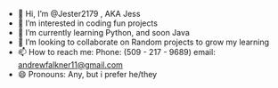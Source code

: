 - 👋 Hi, I’m @Jester2179 , AKA Jess
- 👀 I’m interested in coding fun projects
- 🌱 I’m currently learning Python, and soon Java
- 💞️ I’m looking to collaborate on Random projects to grow my learning
- 📫 How to reach me: Phone: (509 - 217 - 9689) email: andrewfalkner11@gmail.com
- 😄 Pronouns: Any, but i prefer he/they
